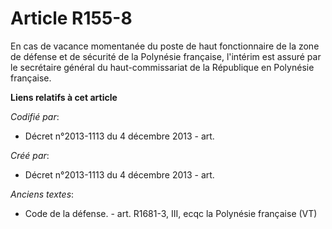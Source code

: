 # Article R155-8

En cas de vacance momentanée du poste de haut fonctionnaire de la zone de défense et de sécurité de la Polynésie française,
l'intérim est assuré par le secrétaire général du haut-commissariat de la République en Polynésie française.

**Liens relatifs à cet article**

_Codifié par_:

  - Décret n°2013-1113 du 4 décembre 2013 - art.

_Créé par_:

  - Décret n°2013-1113 du 4 décembre 2013 - art.

_Anciens textes_:

  - Code de la défense. - art. R1681-3, III, ecqc la Polynésie française (VT)
